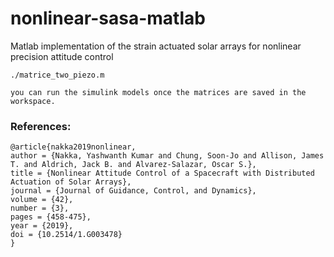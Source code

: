 # nonlinear-sasa-matlab
Matlab implementation of the strain actuated solar arrays for nonlinear precision attitude control

```
./matrice_two_piezo.m

you can run the simulink models once the matrices are saved in the workspace.

```

### References:
```
@article{nakka2019nonlinear,
author = {Nakka, Yashwanth Kumar and Chung, Soon-Jo and Allison, James T. and Aldrich, Jack B. and Alvarez-Salazar, Oscar S.},
title = {Nonlinear Attitude Control of a Spacecraft with Distributed Actuation of Solar Arrays},
journal = {Journal of Guidance, Control, and Dynamics},
volume = {42},
number = {3},
pages = {458-475},
year = {2019},
doi = {10.2514/1.G003478}
}

```
